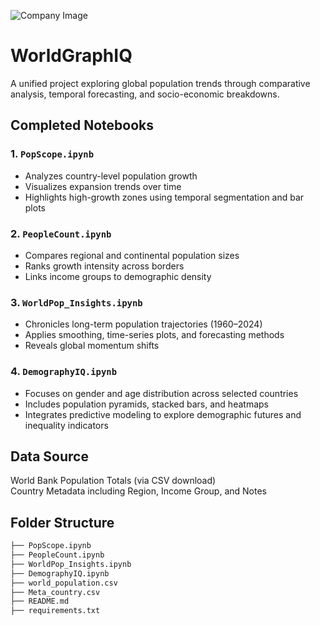 ![Company Image](https://hlb-poland.global/wp-content/uploads/2018/11/1105361_73037873-1170x550.jpg)

# WorldGraphIQ

A unified project exploring global population trends through comparative analysis, temporal forecasting, and socio-economic breakdowns.

## Completed Notebooks

### 1. `PopScope.ipynb`
- Analyzes country-level population growth
- Visualizes expansion trends over time
- Highlights high-growth zones using temporal segmentation and bar plots

### 2. `PeopleCount.ipynb`
- Compares regional and continental population sizes
- Ranks growth intensity across borders
- Links income groups to demographic density

### 3. `WorldPop_Insights.ipynb`
- Chronicles long-term population trajectories (1960–2024)
- Applies smoothing, time-series plots, and forecasting methods
- Reveals global momentum shifts
  
### 4. `DemographyIQ.ipynb`
- Focuses on gender and age distribution across selected countries
- Includes population pyramids, stacked bars, and heatmaps
- Integrates predictive modeling to explore demographic futures and inequality indicators

## Data Source  
World Bank Population Totals (via CSV download)  
Country Metadata including Region, Income Group, and Notes

## Folder Structure

```bash
├── PopScope.ipynb
├── PeopleCount.ipynb
├── WorldPop_Insights.ipynb
├── DemographyIQ.ipynb
├── world_population.csv
├── Meta_country.csv
├── README.md
├── requirements.txt
